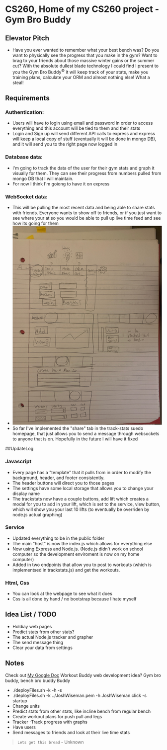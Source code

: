 # CS260, Home of my CS260 project - Gym Bro Buddy

## Elevator Pitch

- Have you ever wanted to remember what your best bench was? Do you want to physically see the progress that you make in the gym? Want to brag to your friends about those massive winter gains or the summer cut? With the absolute dullest blade technology I could find I present to you the Gym Bro Buddy<sup>©</sup> it will keep track of your stats, make you training plans, calculate your ORM and almost nothing else! What a steal!

## Requirements
### Authentication:
- Users will have to login using email and password in order to access everything and this account will be tied to them and their stats
- Login and Sign up will send different API calls to express and express will keep a local copy of stuff (eventually it will be done in mongo DB), and it will send you to the right page now logged in
### Database data:
- I'm going to track the data of the user for their gym stats and graph it visually for them. They can see their progress from numbers pulled from mongo DB that I will maintain.
- For now I think I'm goiong to have it on express
### WebSocket data: 
- This will be pulling the most recent data and being able to share stats with friends. Everyone wants to show off to friends, or if you just want to see where your at so you would be able to pull up live time feed and see how its going for them
- ![Image of my sketch](https://github.com/Dashx7/Startup/blob/main/IMG_7540.JPG)
- So far I've implemented the "share" tab in the track-stats suedo homepage, that just allows you to send a message through websockets to anyone that is on. Hopefully in the future I will have it fixed 

##UpdateLog
### Javascript
- Every page has a "template" that it pulls from in order to modify the background, header, and footer consistently.
- The header buttons will direct you to those pages
- The settings have some local storage that allows you to change your display name
- The trackstats now have a couple buttons, add lift which creates a modal for you to add in your lift, which is set to the service, view button, which will show you your last 10 lifts (to eventually be overriden by node.js actual graphing)
### Service
- Updated everything to be in the public folder
- The main "host" is now the index.js which allows for everything else
- Now using Express and Node.js. (Node.js didn't work on school computer so the development enviroment is now on my home computer)
-  Added in two endpoints that allow you to post to workouts (which is implementsed in trackstats.js) and get the workouts. 
### Html, Css
- You can look at the webpage to see what it does
- Css is all done by hand / no bootstrap because I hate myself


## Idea List / TODO
- Holdiay web pages
- Predict stats from other stats?
- The actual Node.js tracker and grapher
- The send message thing
- Clear your data from settings


## Notes
Check out [My Google Doc](https://docs.google.com/document/d/1kt-fd8KEM64hTFWVifAqa3g5ZAjUoWANesyJ6xcsqHk/edit)
Workout Buddy web development idea? Gym bro buddy, bench bro buddy Buddy
- ./deployFiles.sh -k <yourpemkey> -h <yourdomain> -s <type>
- ./deployFiles.sh -k ../JoshWiseman.pem -h JoshWiseman.click -s startup
- Change units
- Predict stats from other stats, like incline bench from regular bench
- Create workout plans for push pull and legs
- Tracker
-Track progress with graphs
- Have users
- Send messages to friends and look at their live time stats

> `Lets get this bread` - Unknown

